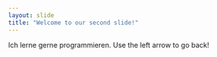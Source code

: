 ```yaml
---
layout: slide
title: "Welcome to our second slide!"
---
```

Ich lerne gerne programmieren. 
Use the left arrow to go back!
